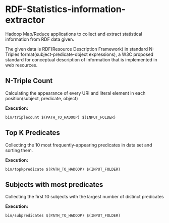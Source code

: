 # RDF-Statistics-information-extractor
Hadoop Map/Reduce applications to collect and extract statistical information from RDF data given.

The given data is RDF(Resource Description Framework) in standard N-Triples format(subject-predicate-object expressions), a W3C proposed standard for conceptual description of information that is implemented in web resources.

## N-Triple Count

Calculating the appearance of every URI and literal element in each position(subject, predicate, object)

**Execution:**
```
bin/triplecount $(PATH_TO_HADOOP) $(INPUT_FOLDER)
```

## Top K Predicates

Collecting the 10 most frequently-appearing predicates in data set and sorting them.

**Execution:**
```
bin/topkpredicate $(PATH_TO_HADOOP) $(INPUT_FOLDER)
```

## Subjects with most predicates

Collecting the first 10 subjects with the largest number of distinct predicates

**Execution:**
```
bin/subpredicates $(PATH_TO_HADOOP) $(INPUT_FOLDER)
```
